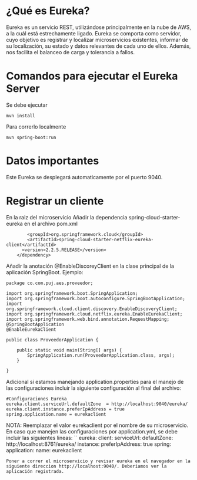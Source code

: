 # ¿Qué es Eureka?

Eureka es un servicio REST, utilizándose principalmente en la nube de AWS, a la cuál está estrechamente ligado. Eureka se comporta como servidor, cuyo objetivo es registrar y localizar microservicios existentes, informar de su localización, su estado y datos relevantes de cada uno de ellos. Además, nos facilita el balanceo de carga y tolerancia a fallos.

# Comandos para ejecutar el Eureka Server

Se debe ejecutar 
``` 
mvn install
```
Para correrlo localmente 
``` 
mvn spring-boot:run
```
# Datos importantes

Este Eureka se desplegará automaticamente por el puerto 9040.

# Registrar un cliente 

En la raiz del microservicio Añadir la dependencia spring-cloud-starter-eureka en el archivo pom.xml

```<dependency>
		<groupId>org.springframework.cloud</groupId>
		<artifactId>spring-cloud-starter-netflix-eureka-client</artifactId>
      <version>2.2.5.RELEASE</version>
	</dependency>
```

Añadir la anotación @EnableDiscoreyClient en la clase principal de la aplicación SpringBoot. Ejemplo:

```
package co.com.puj.aes.proveedor;

import org.springframework.boot.SpringApplication;
import org.springframework.boot.autoconfigure.SpringBootApplication;
import org.springframework.cloud.client.discovery.EnableDiscoveryClient;
import org.springframework.cloud.netflix.eureka.EnableEurekaClient;
import org.springframework.web.bind.annotation.RequestMapping;
@SpringBootApplication
@EnableEurekaClient

public class ProveedorApplication {

    public static void main(String[] args) {
        SpringApplication.run(ProveedorApplication.class, args);
    }

}

```

Adicional si estamos manejando application.properties para el manejo de las configuraciones incluir la siguiente configuración al final del archivo:

```
#Configuraciones Eureka
eureka.client.serviceUrl.defaultZone  = http://localhost:9040/eureka/
eureka.client.instance.preferIpAddress = true
spring.application.name = eurekaclient
```
NOTA: Reemplazar el valor eurekaclient por el nombre de su microservicio.
En caso que manejen las configuraciones por application.yml, se debe incluir las siguientes lineas:
``
eureka:
   client:
      serviceUrl:
         defaultZone: http://localhost:8761/eureka/
      instance:
      preferIpAddress: true
spring:
   application:
      name: eurekaclient
```
Poner a correr el microservicio y revisar eureka en el navegador en la siguiente direccion http://localhost:9040/. Deberiamos ver la aplicación registrada.
